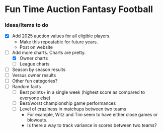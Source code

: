 # Fun Time Auction Fantasy Football

### Ideas/Items to do

- [X] Add 2025 auction values for all eligible players.
    - Make this repeatable for future years.
    - Post on website
- [ ] Add more charts. Charts are pretty.
    - [X] Owner charts
    - [ ] League charts
- [ ] Season by season results
- [ ] Versus owner results
- [ ] Other fun categories?
- [ ] Random facts
    - [ ] Best points+ in a single week (highest score as compared to everyone else)
    - [ ] Best/worst championship game performances
    - [ ] Level of craziness in matchups between two teams
        - For example, Witz and Tim seem to have either close games or blowouts.
        - Is there a way to track variance in scores between two teams?
